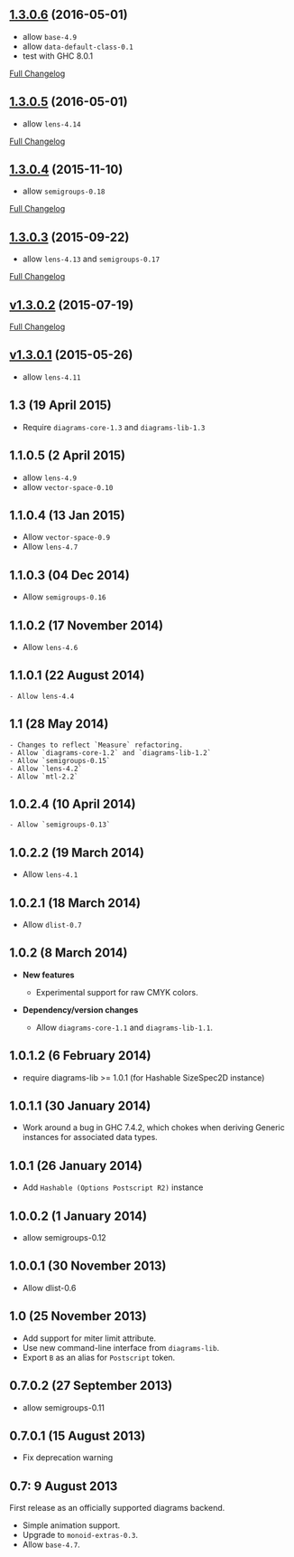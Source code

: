 ## [1.3.0.6](https://github.com/diagrams/diagrams-postscript/tree/v1.3.0.6) (2016-05-01)

- allow `base-4.9`
- allow `data-default-class-0.1`
- test with GHC 8.0.1

[Full Changelog](https://github.com/diagrams/diagrams-postscript/compare/v1.3.0.5...v1.3.0.6)


## [1.3.0.5](https://github.com/diagrams/diagrams-postscript/tree/v1.3.0.5) (2016-05-01)

- allow `lens-4.14`

[Full Changelog](https://github.com/diagrams/diagrams-postscript/compare/v1.3.0.4...v1.3.0.5)

## [1.3.0.4](https://github.com/diagrams/diagrams-postscript/tree/v1.3.0.4) (2015-11-10)

- allow `semigroups-0.18`

[Full Changelog](https://github.com/diagrams/diagrams-postscript/compare/v1.3.0.3...v1.3.0.4)

## [1.3.0.3](https://github.com/diagrams/diagrams-postscript/tree/v1.3.0.3) (2015-09-22)

- allow `lens-4.13` and `semigroups-0.17`

[Full Changelog](https://github.com/diagrams/diagrams-postscript/compare/v1.3.0.2...v1.3.0.3)

## [v1.3.0.2](https://github.com/diagrams/diagrams-postscript/tree/v1.3.0.2) (2015-07-19)

[Full Changelog](https://github.com/diagrams/diagrams-postscript/compare/v1.3.0.1...v1.3.0.2)

[v1.3.0.1](https://github.com/diagrams/diagrams-postscript/tree/v1.3.0.1) (2015-05-26)
--------------------------------------------------------------------------------------

- allow `lens-4.11`

1.3 (19 April 2015)
-------------------

- Require `diagrams-core-1.3` and `diagrams-lib-1.3`

1.1.0.5 (2 April 2015)
----------------------

 - allow `lens-4.9`
 - allow `vector-space-0.10`

1.1.0.4 (13 Jan 2015)
---------------------

- Allow `vector-space-0.9`
- Allow `lens-4.7`

1.1.0.3 (04 Dec 2014)
---------------------

- Allow `semigroups-0.16`

1.1.0.2 (17 November 2014)
--------------------------

- Allow `lens-4.6`

1.1.0.1 (22 August 2014)
------------------------

    - Allow lens-4.4

1.1 (28 May 2014)
------------------

    - Changes to reflect `Measure` refactoring.
    - Allow `diagrams-core-1.2` and `diagrams-lib-1.2`
    - Allow `semigroups-0.15`
    - Allow `lens-4.2`
    - Allow `mtl-2.2`

1.0.2.4 (10 April 2014)
----------------------

    - Allow `semigroups-0.13`

1.0.2.2 (19 March 2014)
----------------------

  - Allow `lens-4.1`

1.0.2.1 (18 March 2014)
-----------------------

- Allow `dlist-0.7`

1.0.2 (8 March 2014)
--------------------

* **New features**

  - Experimental support for raw CMYK colors.

* **Dependency/version changes**

  - Allow `diagrams-core-1.1` and `diagrams-lib-1.1`.

1.0.1.2 (6 February 2014)
-------------------------

- require diagrams-lib >= 1.0.1 (for Hashable SizeSpec2D instance)

1.0.1.1 (30 January 2014)
-------------------------

- Work around a bug in GHC 7.4.2, which chokes when deriving Generic
  instances for associated data types.

1.0.1 (26 January 2014)
-----------------------

- Add `Hashable (Options Postscript R2)` instance

1.0.0.2 (1 January 2014)
------------------------

- allow semigroups-0.12

1.0.0.1 (30 November 2013)
--------------------------

- Allow dlist-0.6

1.0 (25 November 2013)
----------------------

- Add support for miter limit attribute.
- Use new command-line interface from `diagrams-lib`.
- Export `B` as an alias for `Postscript` token.

0.7.0.2 (27 September 2013)
---------------------------

* allow semigroups-0.11

0.7.0.1 (15 August 2013)
------------------------

* Fix deprecation warning

0.7: 9 August 2013
------------------

First release as an officially supported diagrams backend.

* Simple animation support.
* Upgrade to `monoid-extras-0.3`.
* Allow `base-4.7`.
